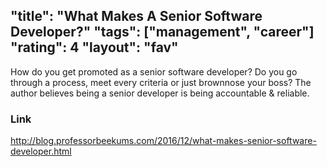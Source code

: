 "title": "What Makes A Senior Software Developer?"
"tags": ["management", "career"]
"rating": 4
"layout": "fav"
---

How do you get promoted as a senior software developer? Do you go through a process, meet every criteria or just brownnose your boss? The author believes being a senior developer is being accountable & reliable.

### Link

http://blog.professorbeekums.com/2016/12/what-makes-senior-software-developer.html
